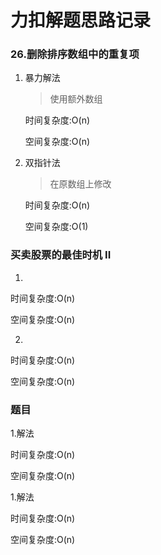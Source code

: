# 力扣解题思路记录

### 26.删除排序数组中的重复项

1. 暴力解法

   > 使用额外数组

   时间复杂度:O(n)

   空间复杂度:O(n)

2. 双指针法

   > 在原数组上修改

   时间复杂度:O(n)

   空间复杂度:O(1)

### 买卖股票的最佳时机 II

1.

> 

时间复杂度:O(n)

空间复杂度:O(n)

2.

> 

时间复杂度:O(n)

空间复杂度:O(n)



### 题目

1.解法

> 

时间复杂度:O(n)

空间复杂度:O(n)

1.解法

> 

时间复杂度:O(n)

空间复杂度:O(n)